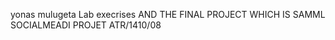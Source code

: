 yonas mulugeta 
Lab execrises 
AND THE FINAL PROJECT WHICH IS SAMML SOCIALMEADI PROJET 
ATR/1410/08
